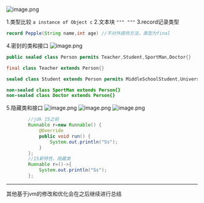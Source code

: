 ![image.png](https://note.youdao.com/yws/res/2390/WEBRESOURCE1009114d12d58b4be9e8ed895dd2a1b8)


1.类型比较 `a instance of Object c`
2.文本块 `""" """`
3.record记录类型
~~~java
record Pepple(String name,int age) //不对外提供方法，类型为final
~~~
4.密封的类和接口
![image.png](https://note.youdao.com/yws/res/2414/WEBRESOURCEcca66669e9ff159a58420bb53063a273)
~~~java
public sealed class Person permits Teacher,Student,SportMan,Doctor{}

final class Teacher extends Person{}

sealed class Student extends Person permits MiddleSchoolStudent,UniversityStudent {}

non-sealed class SportMan extends Person{}
non-sealed class Doctor extends Person{}
~~~
5.隐藏类和接口
![image.png](https://note.youdao.com/yws/res/2449/WEBRESOURCE61246894d8f155570e32d65abb57a365)
![image.png](https://note.youdao.com/yws/res/2452/WEBRESOURCEe4e0f4451e0adacddcef0f2e5955ea4e)
![image.png](https://note.youdao.com/yws/res/2457/WEBRESOURCEe267a7741b569e9c7c41ba6710cccc7a)
~~~java
        //jdk 15之前
        Runnable r=new Runnable() {
            @Override
            public void run() {
                System.out.println("Ss");
            }
        };
        //15新特性，隐藏类
        Runnable r=()->{
            System.out.println("Ss");
        };
~~~
------------
其他基于jvm的修改和优化会在之后继续进行总结
